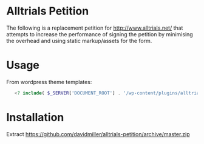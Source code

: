 
Alltrials Petition
==================

The following is a replacement petition for http://www.alltrials.net/ that attempts
to increase the performance of signing the petition by minimising the overhead and
using static markup/assets for the form.

Usage
=====

From wordpress theme templates:

```php
   <? include( $_SERVER['DOCUMENT_ROOT'] . '/wp-content/plugins/alltrials-petition/petition-form.html' ) ?>
```

Installation
============

Extract https://github.com/davidmiller/alltrials-petition/archive/master.zip